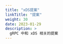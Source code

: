 ```yaml
---
title: "xDS提案"
linkTitle: "提案"
weight: 30
date: 2023-01-29
description: >
  gRPC 中和 xDS 相关的提案
---
```




